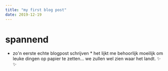 ```yaml
---
title: "my first blog post"
date: 2019-12-19
---
```

# spannend
* zo'n eerste echte blogpost schrijven *
het lijkt me behoorlijk moeilijk om leuke dingen op papier te zetten...
we zullen wel zien waar het landt.
:sparkles: :sparkles:
